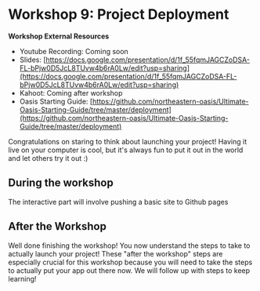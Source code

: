 # Workshop 9: Project Deployment

**Workshop External Resources**

  *  Youtube Recording: Coming soon
  *  Slides: [https://docs.google.com/presentation/d/1f_55fqmJAGCZoDSA-FL-bPjw0D5JcL8TUvw4b6rA0Lw/edit?usp=sharing](https://docs.google.com/presentation/d/1f_55fqmJAGCZoDSA-FL-bPjw0D5JcL8TUvw4b6rA0Lw/edit?usp=sharing)
  * Kahoot: Coming after workshop
  * Oasis Starting Guide: [https://github.com/northeastern-oasis/Ultimate-Oasis-Starting-Guide/tree/master/deployment](https://github.com/northeastern-oasis/Ultimate-Oasis-Starting-Guide/tree/master/deployment)

Congratulations on staring to think about launching your project! Having it live on your computer is cool, but it's always fun to put it out in the world and let others try it out :)


## During the workshop

The interactive part will involve pushing a basic site to Github pages


## After the Workshop

Well done finishing the workshop! You now understand the steps to take to actually launch your project! These "after the workshop" steps are especially crucial for this workshop because you will need to take the steps to actually put your app out there now. We will follow up with steps to keep learning!